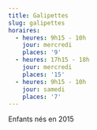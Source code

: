 ```yaml
---
title: Galipettes
slug: galipettes
horaires:
  - heures: 9h15 - 10h
    jour: mercredi
    places: '9'
  - heures: 17h15 - 18h
    jour: mercredi
    places: '15'
  - heures: 9h15 - 10h
    jour: samedi
    places: '7'
---
```

Enfants nés en 2015
